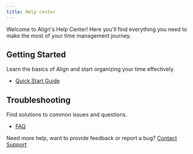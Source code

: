 ```yaml
---
title: Help center
--- 
```


Welcome to Align's Help Center! Here you'll find everything you need to make the most of your time management journey.

## Getting Started
Learn the basics of Align and start organizing your time effectively.
- [Quick Start Guide](/help/quick-start)
<!-- - [Core Concepts](/help/core-concepts)
- [Interface Overview](/help/interface) -->

<!-- ## Features & How-Tos
Master every aspect of Align's powerful features.
- [Time Blocks](/help/time-blocks)
- [Calendar Integration](/help/calendar-integration)
- [Recurring Tasks](/help/recurring-tasks)
- [Notifications](/help/notifications)
- [Customization](/help/customization)

## Tips & Best Practices
Get the most out of Align with proven strategies and tips.
- [Time Blocking Tips](/help/time-blocking-tips)
- [Productivity Strategies](/help/productivity-strategies)
- [Building Better Habits](/help/habits) -->

## Troubleshooting
Find solutions to common issues and questions.
<!-- - [Common Issues](/help/common-issues) -->
- [FAQ](/help/faqs)
<!-- - [Known Limitations](/help/limitations) -->

<!-- ## Platform Guides
Learn about using Align across different Apple devices.
- [iOS & iPadOS](/help/ios)
- [macOS](/help/macos)
- [watchOS](/help/watchos) -->

Need more help, want to provide feedback or report a bug? [Contact Support](/help/contact)

